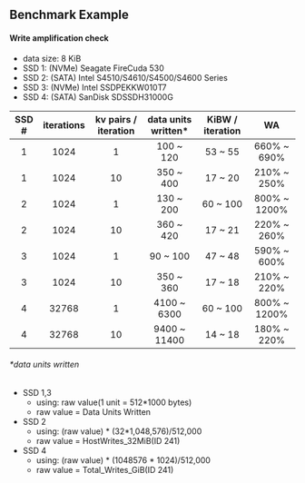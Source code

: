 ## Benchmark Example

#### Write amplification check

- data size: 8 KiB
- SSD 1: (NVMe) Seagate FireCuda 530
- SSD 2: (SATA) Intel S4510/S4610/S4500/S4600 Series
- SSD 3: (NVMe) Intel SSDPEKKW010T7
- SSD 4: (SATA) SanDisk SDSSDH31000G

| SSD # | iterations | kv pairs / iteration | data units written\* | KiBW / iteration | WA           |
|:-----:|:----------:|:--------------------:|:--------------------:|:----------------:|:------------:|
| 1     | 1024       | 1                    | 100 ~ 120            | 53 ~ 55          | 660% ~  690% |
| 1     | 1024       | 10                   | 350 ~ 400            | 17 ~ 20          | 210% ~  250% |
| 2     | 1024       | 1                    | 130 ~ 200            | 60 ~ 100         | 800% ~ 1200% |
| 2     | 1024       | 10                   | 360 ~ 420            | 17 ~ 21          | 220% ~  260% |
| 3     | 1024       | 1                    |  90 ~ 100            | 47 ~ 48          | 590% ~  600% |
| 3     | 1024       | 10                   | 350 ~ 360            | 17 ~ 18          | 210% ~  220% |
| 4     | 32768      | 1                    | 4100 ~ 6300          | 60 ~ 100         | 800% ~ 1200% |
| 4     | 32768      | 10                   | 9400 ~ 11400         | 14 ~ 18          | 180% ~  220% |

###### \*data units written

- SSD 1,3
    - using: raw value(1 unit = 512\*1000 bytes)
    - raw value = Data Units Written
- SSD 2
    - using: (raw value) \* (32\*1,048,576)/512,000
    - raw value = HostWrites\_32MiB(ID 241)
- SSD 4
    - using: (raw value) \* (1048576 \* 1024)/512,000
    - raw value = Total_Writes\_GiB(ID 241)
